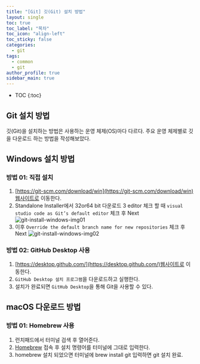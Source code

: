 ```yaml
---
title: "[Git] 깃(Git) 설치 방법"
layout: single
toc: true
toc_label: "목차"
toc_icon: "align-left"
toc_sticky: false
categories:
  - git
tags:
  - common
  - git
author_profile: true
sidebar_main: true
---
```


* TOC
{:toc}
## Git 설치 방법

깃(Git)을 설치하는 방법은 사용하는 운영 체제(OS)마다 다르다.
주요 운영 체제별로 깃을 다운로드 하는 방법을 작성해보았다.

## Windows 설치 방법

### 방법 01: 직접 설치

1. [https://git-scm.com/download/win](https://git-scm.com/download/win)웹사이트로 이동한다.
2. Standalone Installer에서 32or64 bit 다운로드
3 editor 체크 할 때 `visual studio code as Git’s default editor` 체크 후 Next
![git-install-windows-img01](https://github.com/rarrit/modernJsTutorial/assets/94345781/789ffd73-fe67-4958-9ca3-1a6e17499848)
4. 이후 `Override the default branch name for new repositories` 체크 후 Next
![git-install-windows-img02](https://github.com/rarrit/modernJsTutorial/assets/94345781/38be49e1-48a0-4447-8025-0a1ba4ae00b9)


### 방법 02: GitHub Desktop 사용

1. [https://desktop.github.com/](https://desktop.github.com/)웹사이트로 이동한다.
2. `GitHub Desktop 설치 프로그램`을 다운로드하고 실행한다.
3. 설치가 완료되면 `GitHub Desktop`을 통해 Git을 사용할 수 있다.


## macOS 다운로드 방법

### 방법 01: Homebrew 사용
1. 런치패드에서 터미널 검색 후 열어준다.
2. [Homebrew](https://brew.sh/) 접속 후 설치 명령어를 터미널에 그대로 입력한다.
3. homebrew 설치 되었으면 터미널에 brew install git 입력하면 git 설치 완료.
